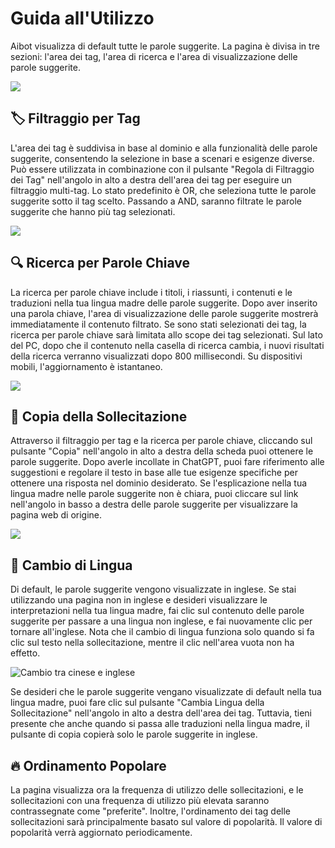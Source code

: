 # Guida all'Utilizzo

Aibot visualizza di default tutte le parole suggerite. La pagina è divisa in tre sezioni: l'area dei tag, l'area di ricerca e l'area di visualizzazione delle parole suggerite.

![](https://img.newzone.top/2023-06-05-20-44-19.png?imageMogr2/format/webp)

## 🏷️ Filtraggio per Tag

L'area dei tag è suddivisa in base al dominio e alla funzionalità delle parole suggerite, consentendo la selezione in base a scenari e esigenze diverse. Può essere utilizzata in combinazione con il pulsante "Regola di Filtraggio dei Tag" nell'angolo in alto a destra dell'area dei tag per eseguire un filtraggio multi-tag. Lo stato predefinito è OR, che seleziona tutte le parole suggerite sotto il tag scelto. Passando a AND, saranno filtrate le parole suggerite che hanno più tag selezionati.

![](https://img.newzone.top/2023-06-05-20-50-19.png?imageMogr2/format/webp)

## 🔍 Ricerca per Parole Chiave

La ricerca per parole chiave include i titoli, i riassunti, i contenuti e le traduzioni nella tua lingua madre delle parole suggerite. Dopo aver inserito una parola chiave, l'area di visualizzazione delle parole suggerite mostrerà immediatamente il contenuto filtrato. Se sono stati selezionati dei tag, la ricerca per parole chiave sarà limitata allo scope dei tag selezionati. Sul lato del PC, dopo che il contenuto nella casella di ricerca cambia, i nuovi risultati della ricerca verranno visualizzati dopo 800 millisecondi. Su dispositivi mobili, l'aggiornamento è istantaneo.

![](https://img.newzone.top/2023-06-05-20-58-07.png?imageMogr2/format/webp)

## 🔬 Copia della Sollecitazione

Attraverso il filtraggio per tag e la ricerca per parole chiave, cliccando sul pulsante "Copia" nell'angolo in alto a destra della scheda puoi ottenere le parole suggerite. Dopo averle incollate in ChatGPT, puoi fare riferimento alle suggestioni e regolare il testo in base alle tue esigenze specifiche per ottenere una risposta nel dominio desiderato. Se l'esplicazione nella tua lingua madre nelle parole suggerite non è chiara, puoi cliccare sul link nell'angolo in basso a destra delle parole suggerite per visualizzare la pagina web di origine.

![](https://img.newzone.top/2023-06-11-17-14-07.png?imageMogr2/format/webp)

## 💬 Cambio di Lingua

Di default, le parole suggerite vengono visualizzate in inglese. Se stai utilizzando una pagina non in inglese e desideri visualizzare le interpretazioni nella tua lingua madre, fai clic sul contenuto delle parole suggerite per passare a una lingua non inglese, e fai nuovamente clic per tornare all'inglese. Nota che il cambio di lingua funziona solo quando si fa clic sul testo nella sollecitazione, mentre il clic nell'area vuota non ha effetto.

![Cambio tra cinese e inglese](http://img.newzone.top/chatgptshortcut_encn.gif)

Se desideri che le parole suggerite vengano visualizzate di default nella tua lingua madre, puoi fare clic sul pulsante "Cambia Lingua della Sollecitazione" nell'angolo in alto a destra dell'area dei tag. Tuttavia, tieni presente che anche quando si passa alle traduzioni nella lingua madre, il pulsante di copia copierà solo le parole suggerite in inglese.

## 🔥 Ordinamento Popolare

La pagina visualizza ora la frequenza di utilizzo delle sollecitazioni, e le sollecitazioni con una frequenza di utilizzo più elevata saranno contrassegnate come "preferite". Inoltre, l'ordinamento dei tag delle sollecitazioni sarà principalmente basato sul valore di popolarità. Il valore di popolarità verrà aggiornato periodicamente.
